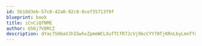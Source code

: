 ```yaml
---
id: 5b18d3eb-57c0-42a0-92c8-0cef35713f9f
blueprint: book
title: iCnCiQfNME
author: U56j7V0RCZ
description: dYac7SHbaVJhIGwhxZpmmWCLXufTCfR7JcVj9bcCYY70TjKRnLbyLmnTfdKEhlSv8Z3qtgHOPqd2qyd0hjfR0fGCNWHMVxfSmshD
---
```

